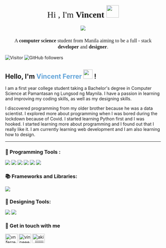 <h1 align="center" style="font-family: Montserrat; font-weight: normal"> Hi , I'm <span style="font-weight: bold">Vincent</span> <img src="https://d14eu5yur8w3te.cloudfront.net/api/v1/media/baseclub-media-uploads-production/f7e4b59f-7d1b-4a37-a8a6-cf43c3cc9f77.gif" width="40px"> </h1>

<p align="center"> <img src="banner.gif"/> </p> 

<h3 align="center" style="font-family: Montserrat; font-weight: normal">A <span style="font-weight: bold;">computer science</span> student from Manila aiming to be a full - stack <span style="font-weight: bold">developer</span> and <span style="font-weight: bold">designer</span>.</h3>

![Visitor](https://visitor-badge.laobi.icu/badge?page_id=PLM-Vincent.PLM-Vincent) ![GitHub followers](https://img.shields.io/github/followers/PLM-Vincent?style=social)       
<h2> Hello, I'm <span style="color: #60A3D9">Vincent Ferrer</span> <img src="https://media.giphy.com/media/hvRJCLFzcasrR4ia7z/giphy.gif" width="30px"> !</h2>

I am a first year college student taking a Bachelor's degree in Computer Science at Pamantasan ng Lungsod ng Maynila. I have a passion in learning and improving my  coding skills, as well as my designing skills.


I discovered programming from my older brother because he was a data scientist. I explored more about programming when I was bored during the lockdown because of Covid. I started learning Python first and I was hooked. I started learning more about programming and I found out that I really like it. I am currently learning web development and I am also learning how to design.

<hr >

### 🔧 Programming Tools    :
![](https://img.shields.io/badge/Markup-HTML-informational?style=flat&logo=HTML5&logoColor=white&color=60A3D9) ![](https://img.shields.io/badge/Code-CSS-informational?style=flat&logo=CSS3&logoColor=white&color=60A3D9) ![](https://img.shields.io/badge/Code-Python-informational?style=flat&logo=Python&logoColor=white&color=60A3D9) ![](https://img.shields.io/badge/Code-C++-informational?style=flat&logo=cplusplus&logoColor=white&color=60A3D9) ![](https://img.shields.io/badge/Editor-Visual_Studio_Code-informational?style=flat&logo=visualstudiocode&logoColor=white&color=60A3D9) ![](https://img.shields.io/badge/Tracker-Git-informational?style=flat&logo=git&logoColor=white&color=60A3D9) 

### 📚 Frameworks and Libraries:
![](https://img.shields.io/badge/CSS_Framework-Boostrap-informational?style=flat&logo=bootstrap&logoColor=white&color=60A3D9) 

### 🎥 Designing Tools:
![](https://img.shields.io/badge/Video-After_Effects-informational?style=flat&logo=adobeaftereffects&logoColor=white&color=60A3D9) ![](https://img.shields.io/badge/Images-Photoshop-informational?style=flat&logo=adobephotoshop&logoColor=white&color=60A3D9)    

<h3 align="left">💬 Get in touch with me</h3>
<p align="left">
<a href="https://linkedin.com/in/vnferrer" target="blank"><img align="center" src="https://raw.githubusercontent.com/rahuldkjain/github-profile-readme-generator/master/src/images/icons/Social/linked-in-alt.svg" alt="vnferrer" height="30" width="40" /></a>
<a href="https://fb.com/vinneeeey" target="blank"><img align="center" src="https://raw.githubusercontent.com/rahuldkjain/github-profile-readme-generator/master/src/images/icons/Social/facebook.svg" alt="vinneeeey" height="30" width="40" /></a>
<a href="https://instagram.com/aki_iiiiiiiiiiii" target="blank"><img align="center" src="https://raw.githubusercontent.com/rahuldkjain/github-profile-readme-generator/master/src/images/icons/Social/instagram.svg" alt="aki_iiiiiiiiiiii" height="30" width="40" /></a>
</p>
